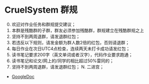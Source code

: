# CruelSystem 群规
0. 欢迎对作业任务和群规提交建议；
1. 本群是残酷群的子群，群友必须参加残酷群，群规建立在残酷群规之上
2. 坚持不到两周退群，请发退群红包；
2. 若违反以下规则，请发金额为群人数2倍的红包，否则请退群；
3. 每日作业在次日UTC4点检查，连续两天未打卡成功请发红包；
4. 读书笔记要求200字（英文单词或者汉字），代码作业要求跑通；
5. 读书笔记和论文/网上的/同学的相比超过50%雷同的；
6. 坚持不到两周退群，请发退群红包；
N. 二进宫；
- [GoogleDoc](https://docs.google.com/spreadsheets/d/16ExzOZJB_mrGkvUkXOvrlhFz1jV0b_Fb4jM0oqRhu5I/edit#gid=722266616)
